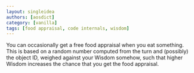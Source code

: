 ```yaml
---
layout: singleidea
authors: [aosdict]
category: [vanilla]
tags: [food appraisal, code internals, wisdom]
---
```

You can occasionally get a free food appraisal when you eat something. This is based on a random number computed from the turn and (possibly) the object ID, weighed against your Wisdom somehow, such that higher Wisdom increases the chance that you get the food appraisal.
